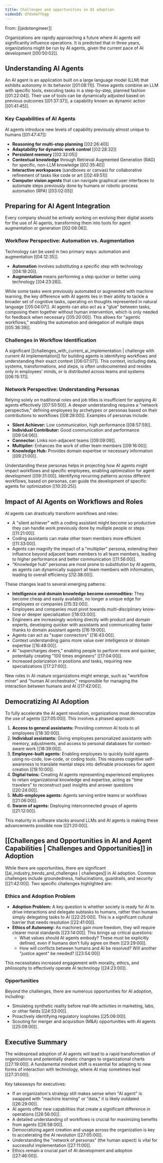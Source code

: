 ```yaml
---
title: Challenges and opportunities in AI adoption
videoId: d7ds6m7fbqg
---
```


From: [[aidotengineer]] <br/> 

Organizations are rapidly approaching a future where AI agents will significantly influence operations. It is predicted that in three years, organizations might be run by AI agents, given the current pace of AI development [[00:50:02]].

## Understanding AI Agents
An AI agent is an application built on a large language model (LLM) that exhibits autonomy in its behavior [[01:08:11]]. These agents combine an LLM with specific tools, executing tasks in a step-by-step, planned fashion [[01:22:04]]. Their use of tools can be dynamically adjusted based on previous outcomes [[01:37:37]], a capability known as dynamic action [[01:41:45]].

### Key Capabilities of AI Agents
AI agents introduce new levels of capability previously almost unique to humans [[01:47:47]]:
*   **Reasoning for multi-step planning** [[02:26:40]]
*   **Adaptability for dynamic work control** [[02:28:32]]
*   **Persistent memory** [[02:32:05]]
*   **Contextual knowledge** through Retrieval Augmented Generation (RAG) for specific, non-LLM knowledge [[02:35:40]]
*   **Interactive workspaces** (sandboxes or canvas) for collaborative refinement of tasks like code or art [[02:49:51]]
*   **Computer vision agents** that can navigate graphical user interfaces to automate steps previously done by humans or robotic process automation (RPA) [[03:02:05]]

## Preparing for AI Agent Integration
Every company should be actively working on evolving their digital assets for the use of AI agents, transforming them into tools for agent augmentation or generation [[02:06:06]].

### Workflow Perspective: Automation vs. Augmentation
Technology can be used in two primary ways: automation and augmentation [[04:12:35]].
*   **Automation** involves substituting a specific step with technology [[04:19:20]].
*   **Augmentation** means performing a step quicker or better using technology [[04:23:26]].

While some tasks were previously automated or augmented with machine learning, the key difference with AI agents lies in their ability to tackle a broader set of cognitive tasks, operating on thoughts represented in natural language [[05:04:07]]. AI agents can also act as a "glue" between tasks, composing them together without human intervention, which is only needed for feedback when necessary [[05:20:00]]. This allows for "agentic workflows," enabling the automation and delegation of multiple steps [[05:36:39]].

### Challenges in Workflow Identification
A significant [[challenges_with_current_ai_implementation | challenge with current AI implementation]] for building agents is identifying workflows and understanding their exact context [[06:07:07]]. This context, including data, systems, transformations, and steps, is often undocumented and resides only in employees' minds, or is distributed across teams and systems [[06:15:17]].

### Network Perspective: Understanding Personas
Relying solely on traditional roles and job titles is insufficient for applying AI agents effectively [[07:50:50]]. A deeper understanding requires a "network perspective," defining employees by archetypes or personas based on their contributions to workflows [[08:28:00]]. Examples of personas include:
*   **Silent Achiever:** Low communication, high performance [[08:57:59]].
*   **Individual Contributor:** Good communication and performance [[09:04:06]].
*   **Connector:** Links non-adjacent teams [[09:09:09]].
*   **Multiplier:** Enhances the work of other team members [[09:16:00]].
*   **Knowledge Hub:** Provides domain expertise or necessary information [[09:21:00]].

Understanding these personas helps in projecting how AI agents might impact workflows and specific employees, enabling optimization for agent development [[09:31:00]]. Identifying recurring patterns across different workflows, based on personas, can guide the development of specific agents for optimization [[10:20:25]].

## Impact of AI Agents on Workflows and Roles
AI agents can drastically transform workflows and roles:
*   A "silent achiever" with a coding assistant might become so productive they can handle work previously done by multiple people or steps [[11:21:00]].
*   Coding assistants can make other team members more efficient [[11:33:00]].
*   Agents can magnify the impact of a "multiplier" persona, extending their influence beyond adjacent team members to all team members, leading to higher performance and better communication [[11:56:00]].
*   "Knowledge hub" personas are most prone to substitution by AI agents, as agents can dynamically support all team members with information, leading to overall efficiency [[12:38:00]].

These changes lead to several emerging patterns:
*   **Intelligence and domain knowledge become commodities:** They become cheap and easily available, no longer a unique edge for employees or companies [[15:32:00]].
*   Employees and companies must pivot towards multi-disciplinary know-how or deeper specialization [[16:03:00]].
*   Engineers are increasingly working directly with product and domain experts, developing quicker with assistants and communicating faster thanks to domain assistant agents [[16:19:00]].
*   Agents can act as "super connectors" [[16:43:00]].
*   Context understanding gains more value over intelligence or domain expertise [[16:48:00]].
*   AI "supercharges doers," enabling people to perform more and quicker, potentially creating "100 times engineers" [[17:04:00]].
*   Increased polarization in positions and tasks, requiring new specializations [[17:27:00]].

New roles in AI-mature organizations might emerge, such as "workflow miner" and "human AI orchestrator," responsible for managing the interaction between humans and AI [[17:42:00]].

## Democratizing AI Adoption
To fully accelerate the AI agent revolution, organizations must democratize the use of agents [[27:05:00]]. This involves a phased approach:
1.  **Access to general assistants:** Providing common AI tools to all employees [[18:30:00]].
2.  **Individual assistants:** Giving employees personalized assistants with memory, adjustments, and access to personal databases for context-aware work [[18:39:00]].
3.  **Employee-built agents:** Enabling employees to quickly build agents using no-code, low-code, or coding tools. This requires cognitive self-awareness to translate mental steps into definable processes for agent creation [[19:10:00]].
4.  **Digital twins:** Creating AI agents representing experienced employees to retain organizational knowledge and expertise, acting as "time travelers" to reconstruct past insights and answer questions [[20:24:00]].
5.  **Multi-employee agents:** Agents serving entire teams or workflows [[21:06:00]].
6.  **Swarm of agents:** Deploying interconnected groups of agents [[21:12:00]].

This maturity in software stacks around LLMs and AI agents is making these advancements possible now [[21:20:00]].

## [[Challenges and Opportunities in AI and Agent Capabilities | Challenges and Opportunities]] in Adoption
While there are opportunities, there are significant [[ai_industry_trends_and_challenges | challenges]] in AI adoption. Common challenges include groundedness, hallucinations, guardrails, and security [[21:42:00]]. Two specific challenges highlighted are:

### Ethics and Adoption Problem
*   **Adoption Problem:** A key question is whether society is ready for AI to drive interactions and delegate subtasks to humans, rather than humans simply delegating tasks to AI [[22:25:00]]. This is a significant cultural barrier that needs resolution [[22:41:00]].
*   **Ethics of Autonomy:** As machines gain more freedom, they will require clearer moral standards [[23:14:00]]. This brings up critical questions:
    *   What values should AI agents embody? These must be explicitly defined, even if humans don't fully agree on them [[23:29:00]].
    *   How will conflicts between humans and AI be resolved? Will another "justice agent" be needed? [[23:54:00]]

This necessitates increased engagement with morality, ethics, and philosophy to effectively operate AI technology [[24:23:00]].

### Opportunities
Beyond the challenges, there are numerous opportunities for AI adoption, including:
*   Simulating synthetic reality before real-life activities in marketing, labs, or other fields [[24:53:00]].
*   Proactively identifying regulatory loopholes [[25:06:00]].
*   Scouting for merger and acquisition (M&A) opportunities with AI agents [[25:09:00]].

## Executive Summary
The widespread adoption of AI agents will lead to a rapid transformation of organizations and potentially drastic changes to organizational charts [[27:19:00]]. A fundamental mindset shift is essential for adapting to new forms of interaction with technology, where AI may sometimes lead [[27:31:00]].

Key takeaways for executives:
*   If an organization's strategy still makes sense when "AI agent" is swapped with "machine learning" or "data," it is likely outdated [[26:29:00]].
*   AI agents offer new capabilities that create a significant difference in operations [[26:56:00]].
*   A detailed understanding of workflows is crucial for maximizing benefits from agents [[26:58:00]].
*   Democratizing agent creation and usage across the organization is key to accelerating the AI revolution [[27:05:00]].
*   Understanding the "network of personas" (the human aspect) is vital for successful implementation [[27:11:00]].
*   Ethics remain a crucial part of AI development and adoption [[27:46:00]].